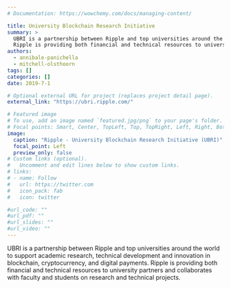 ```yaml
---
# Documentation: https://wowchemy.com/docs/managing-content/

title: University Blockchain Research Initiative
summary: >
  UBRI is a partnership between Ripple and top universities around the world to support academic research, technical development and innovation in blockchain, cryptocurrency, and digital payments.
  Ripple is providing both financial and technical resources to university partners and collaborates with faculty and students on research and technical projects.
authors:
  - annibale-panichella
  - mitchell-olsthoorn
tags: []
categories: []
date: 2019-7-1

# Optional external URL for project (replaces project detail page).
external_link: "https://ubri.ripple.com/"

# Featured image
# To use, add an image named `featured.jpg/png` to your page's folder.
# Focal points: Smart, Center, TopLeft, Top, TopRight, Left, Right, BottomLeft, Bottom, BottomRight.
image:
  caption: "Ripple - University Blockchain Research Initiative (UBRI)"
  focal_point: Left
  preview_only: false
# Custom links (optional).
#   Uncomment and edit lines below to show custom links.
# links:
# - name: Follow
#   url: https://twitter.com
#   icon_pack: fab
#   icon: twitter

#url_code: ""
#url_pdf: ""
#url_slides: ""
#url_video: ""
---
```


UBRI is a partnership between Ripple and top universities around the world to support academic research, technical development and innovation in blockchain, cryptocurrency, and digital payments.
Ripple is providing both financial and technical resources to university partners and collaborates with faculty and students on research and technical projects.
